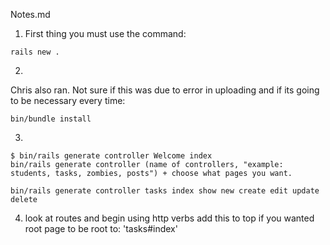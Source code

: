 Notes.md

1. First thing you must use the command:

```
rails new .
```

2.
Chris also ran. Not sure if this was due to error in uploading and if its going to be necessary every time:

```
bin/bundle install
```

3.
```
$ bin/rails generate controller Welcome index
bin/rails generate controller (name of controllers, "example: students, tasks, zombies, posts") + choose what pages you want.
```

```
bin/rails generate controller tasks index show new create edit update delete
```

4. look at routes and begin using http verbs
add this to top if you wanted root page to be
  root to: 'tasks#index'
